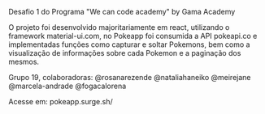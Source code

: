 Desafio 1 do Programa "We can code academy" by Gama Academy

O projeto foi desenvolvido majoritariamente em react, utilizando o framework material-ui.com, no Pokeapp foi consumida a API pokeapi.co e implementadas funções como capturar e soltar Pokemons, bem como a visualização de informações sobre cada Pokemon e a paginação dos mesmos. 

Grupo 19, colaboradoras: 
@rosanarezende
@nataliahaneiko
@meirejane
@marcela-andrade
@fogacalorena

Acesse em: pokeapp.surge.sh/
